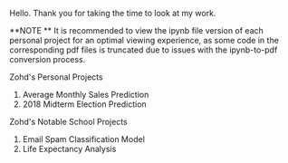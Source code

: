 Hello. Thank you for taking the time to look at my work.

**NOTE ** It is recommended to view the ipynb file version of each personal project for an optimal viewing experience, as some code in the corresponding pdf files is truncated due to issues with the ipynb-to-pdf conversion process. 

Zohd's Personal Projects
1. Average Monthly Sales Prediction
2. 2018 Midterm Election Prediction

Zohd's Notable School Projects
1. Email Spam Classification Model
2. Life Expectancy Analysis
